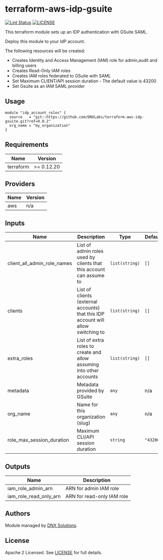 # terraform-aws-idp-gsuite

[![Lint Status](https://github.com/DNXLabs/terraform-aws-idp-gsuite/workflows/Lint/badge.svg)](https://github.com/DNXLabs/terraform-aws-idp-gsuite/actions)
[![LICENSE](https://img.shields.io/github/license/DNXLabs/terraform-aws-idp-gsuite)](https://github.com/DNXLabs/terraform-aws-idp-gsuite/blob/master/LICENSE)

This terraform module sets up an IDP authentication with GSuite SAML.

Deploy this module to your IdP account.

The following resources will be created:

 - Creates Identity and Access Management (IAM) role for admin,audit and billing users
 - Creates Read-Only IAM roles
 - Creates IAM roles federated to GSuite with SAML
 - Set Maximum CLIENT/API session duration - The default value is 43200
 - Set Gsuite as an IAM SAML provider

## Usage

```hcl
module "idp_account_roles" {
  source   = "git::https://github.com/DNXLabs/terraform-aws-idp-gsuite.git?ref=0.0.2"
  org_name = "my_organization"
}
```

<!--- BEGIN_TF_DOCS --->

## Requirements

| Name | Version |
|------|---------|
| terraform | >= 0.12.20 |

## Providers

| Name | Version |
|------|---------|
| aws | n/a |

## Inputs

| Name | Description | Type | Default | Required |
|------|-------------|------|---------|:--------:|
| client\_all\_admin\_role\_names | List of admin roles used by clients that this account can assume to | `list(string)` | `[]` | no |
| clients | List of clients (external accounts) that this IDP account will allow switching to | `list(string)` | `[]` | no |
| extra\_roles | List of extra roles to create and allow assuming into other accounts | `list(string)` | `[]` | no |
| metadata | Metadata provided by GSuite | `any` | n/a | yes |
| org\_name | Name for this organization (slug) | `any` | n/a | yes |
| role\_max\_session\_duration | Maximum CLI/API session duration | `string` | `"43200"` | no |

## Outputs

| Name | Description |
|------|-------------|
| iam\_role\_admin\_arn | ARN for admin IAM role |
| iam\_role\_read\_only\_arn | ARN for read-only IAM role |

<!--- END_TF_DOCS --->

## Authors

Module managed by [DNX Solutions](https://github.com/DNXLabs).

## License

Apache 2 Licensed. See [LICENSE](https://github.com/DNXLabs/terraform-aws-idp-gsuite/blob/master/LICENSE) for full details.
